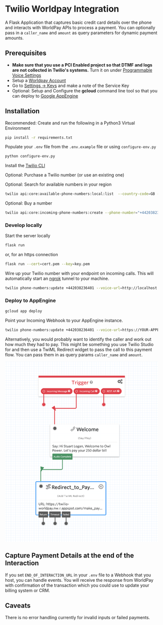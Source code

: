 # Twilio Worldpay Integration

A Flask Application that captures basic credit card details over the phone and interacts with WorldPay APIs to process a payment. You can optionally pass in a `caller_name` and `amount` as query parameters for dynamic payment amounts.

## Prerequisites

- **Make sure that you use a PCI Enabled project so that DTMF and logs are not collected in Twilio's systems.** Turn it on under [Programmable Voice Settings](https://www.twilio.com/console/voice/settings)
- Setup a [Worldpay Account](https://online.worldpay.com/signup)
- Go to [Settings -> Keys](https://online.worldpay.com/settings/keys) and make a note of the Service Key
- Optional: Setup and Configure the **gcloud** command line tool so that you can deploy to [Google AppEngine](https://cloud.google.com/sdk/gcloud/reference/app)

## Installation

Recommended: Create and run the following in a Python3 Virtual Environment

```bash
pip install -r requirements.txt
```

Populate your `.env` file from the `.env.example` file or using `configure-env.py`

```bash
python configure-env.py
```

Install the [Twilio CLI](https://www.twilio.com/docs/twilio-cli/quickstart)

Optional: Purchase a Twilio number (or use an existing one)

Optional: Search for available numbers in your region

```bash
twilio api:core:available-phone-numbers:local:list  --country-code=GB --voice-enabled
```

Optional: Buy a number

```bash
twilio api:core:incoming-phone-numbers:create --phone-number="+442038236401"
```

### Develop locally

Start the server locally

```bash
flask run
```

or, for an https connection

```bash
flask run --cert=cert.pem --key=key.pem
```

Wire up your Twilio number with your endpoint on incoming calls. This will automatically start an [ngrok](https://ngrok.com) tunnel to your machine.

```bash
twilio phone-numbers:update +442038236401 --voice-url=http://localhost:5000/make_payment
```

### Deploy to AppEngine

```bash
gcloud app deploy
```

Point your Incoming Webhook to your AppEngine instance.

```bash
twilio phone-numbers:update +442038236401 --voice-url=https://YOUR-APPENGINE-INSTANCE.appspot.com/make_payment
```

Alternatively, you would probably want to identify the caller and work out how much they had to pay. This might be something you use Twilio Studio for and then use a TwiML Redirect widget to pass the call to this payment flow. You can pass them in as query params `caller_name` and `amount`.

![Studio Flow](StudioFlow.png)

## Capture Payment Details at the end of the Interaction

If you set `END_OF_INTERACTION_URL` in your `.env` file to a Webhook that you host, you can handle events. You will receive the response from WorldPay with confirmation of the transaction which you could use to update your billing system or CRM.

## Caveats

There is no error handling currently for invalid inputs or failed payments.
